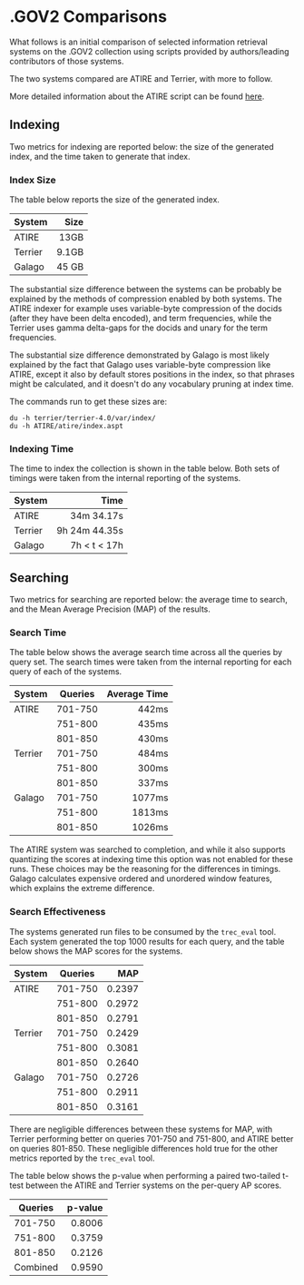 # .GOV2 Comparisons
What follows is an initial comparison of selected information retrieval systems on the .GOV2 collection using scripts provided by authors/leading contributors of those systems.

The two systems compared are ATIRE and Terrier, with more to follow.

More detailed information about the ATIRE script can be found [here](./tree/master/systems/ATIRE).

## Indexing
Two metrics for indexing are reported below: the size of the generated index, and the time taken to generate that index.

### Index Size
The table below reports the size of the generated index.

System  |  Size
--------|-----:
ATIRE   |  13GB
Terrier | 9.1GB
Galago  | 45 GB

The substantial size difference between the systems can be probably be explained by the methods of compression enabled by both systems. The ATIRE indexer for example uses variable-byte compression of the docids (after they have been delta encoded), and term frequencies, while the Terrier uses gamma delta-gaps for the docids and unary for the term frequencies.

The substantial size difference demonstrated by Galago is most likely explained by the fact that Galago uses variable-byte compression like ATIRE, except it also by default stores positions in the index, so that phrases might be calculated, and it doesn't do any vocabulary pruning at index time.

The commands run to get these sizes are:
```
du -h terrier/terrier-4.0/var/index/
du -h ATIRE/atire/index.aspt
```

### Indexing Time
The time to index the collection is shown in the table below. Both sets of timings were taken from the internal reporting of the systems.

System  |          Time
--------|-------------:
ATIRE   |    34m 34.17s
Terrier | 9h 24m 44.35s
Galago  | 7h < t < 17h

## Searching
Two metrics for searching are reported below: the average time to search, and the Mean Average Precision (MAP) of the results.

### Search Time
The table below shows the average search time across all the queries by query set. The search times were taken from the internal reporting for each query of each of the systems.

System  | Queries | Average Time
--------|---------|------------:
ATIRE   | 701-750 |        442ms
        | 751-800 |        435ms
        | 801-850 |        430ms
Terrier | 701-750 |        484ms
        | 751-800 |        300ms
        | 801-850 |        337ms
Galago  | 701-750 |       1077ms
        | 751-800 |       1813ms
        | 801-850 |       1026ms


The ATIRE system was searched to completion, and while it also supports quantizing the scores at indexing time this option was not enabled for these runs. These choices may be the reasoning for the differences in timings. Galago calculates expensive ordered and unordered window features, which explains the extreme difference.

### Search Effectiveness
The systems generated run files to be consumed by the `trec_eval` tool. Each system generated the top 1000 results for each query, and the table below shows the MAP scores for the systems.

System  | Queries |    MAP
--------|---------|------:
ATIRE   | 701-750 | 0.2397
        | 751-800 | 0.2972
        | 801-850 | 0.2791
Terrier | 701-750 | 0.2429
        | 751-800 | 0.3081
        | 801-850 | 0.2640
Galago  | 701-750 | 0.2726
        | 751-800 | 0.2911
        | 801-850 | 0.3161

There are negligible differences between these systems for MAP, with Terrier performing better on queries 701-750 and 751-800, and ATIRE better on queries 801-850. These negligible differences hold true for the other metrics reported by the `trec_eval` tool.

The table below shows the p-value when performing a paired two-tailed t-test between the ATIRE and Terrier systems on the per-query AP scores.

Queries  | p-value
---------|-------:
 701-750 |  0.8006
 751-800 |  0.3759
 801-850 |  0.2126
Combined |  0.9590
